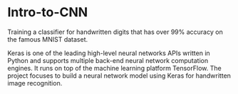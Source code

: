 # Intro-to-CNN

Training a classifier for handwritten digits that has over 99% accuracy on the famous MNIST dataset.

 
Keras is one of the leading high-level neural networks APIs written in Python and supports multiple back-end neural network computation engines. It runs on top of the machine learning platform TensorFlow.
The project focuses to build a neural network model using Keras for handwritten image recognition.
